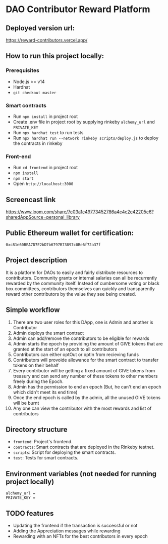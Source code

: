 # DAO Contributor Reward Platform

## Deployed version url:

https://reward-contributors.vercel.app/

## How to run this project locally:

### Prerequisites

- Node.js >= v14
- Hardhat
- `git checkout master`

### Smart contracts

- Run `npm install` in project root 
- Create .env file in project root by supplying rinkeby `alchemy_url` and `PRIVATE_KEY`
- Run `npx hardhat test` to run tests
- Run `npx hardhat run --network rinkeby scripts/deploy.js` to deploy the contracts in rinkeby

### Front-end

- Run `cd frontend` in project root
- `npm install`
- `npm start`
- Open `http://localhost:3000`

## Screencast link

https://www.loom.com/share/7c03a1c49773452786a4c4c2e42205c6?sharedAppSource=personal_library

## Public Ethereum wallet for certification:

`0xc81e60BEA7D7E2bD7b6797B73897c0Be6f72a37f`

## Project description

It is a platform for DAOs to easily and fairly distribute resources to contributors. Community grants or internal salaries can all be recurrently rewarded by the community itself. Instead of cumbersome voting or black box committees, contributors themselves can quickly and transparently reward other contributors by the value they see being created.

## Simple workflow

1. There are two user roles for this DApp, one is Admin and another is Contributor
2. Admin deploys the smart contract
3. Admin can add/remove the contributors to be eligible for rewards
4. Admin starts the epoch by providing the amount of GIVE tokens that are granted at the start of an epoch to all contributors
5. Contributors can either optOut or optIn from recieving funds
6. Contributors will provoide allowance for the smart contract to transfer tokens on their behalf
7. Every contributor will be getting a fixed amount of GIVE tokens from treasury and can send any number of these tokens to other members freely during the Epoch.
8. Admin has the permission to end an epoch (But, he can't end an epoch which didn't meet its end time)
9. Once the end epoch is called by the admin, all the unused GIVE tokens will be burnt
10. Any one can view the contributor with the most rewards and list of contributors

## Directory structure

- `frontend`: Project's frontend.
- `contracts`: Smart contracts that are deployed in the Rinkeby testnet.
- `scripts`: Script for deploying the smart contracts.
- `test`: Tests for smart contracts.

## Environment variables (not needed for running project locally)

```
alchemy_url = 
PRIVATE_KEY = 
```

## TODO features

- Updating the frontend if the transaction is successful or not
- Adding the Appreciation messages while rewarding
- Rewarding with an NFTs for the best contributors in every epoch
